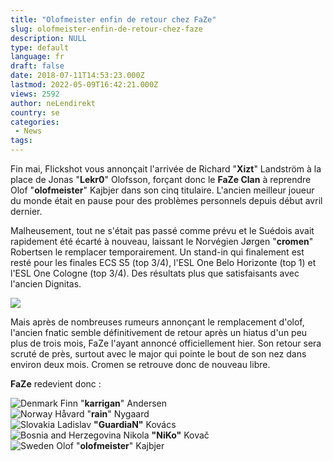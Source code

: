 ```yaml
---
title: "Olofmeister enfin de retour chez FaZe"
slug: olofmeister-enfin-de-retour-chez-faze
description: NULL
type: default
language: fr
draft: false
date: 2018-07-11T14:53:23.000Z
lastmod: 2022-05-09T16:42:21.000Z
views: 2592
author: neLendirekt
country: se
categories:
 - News
tags:
---
```

Fin mai, Flickshot vous annonçait l'arrivée de Richard "**Xizt**" Landström à la place de Jonas "**Lekr0**" Olofsson, forçant donc le **FaZe Clan** à reprendre Olof "**olofmeister**" Kajbjer dans son cinq titulaire. L'ancien meilleur joueur du monde était en pause pour des problèmes personnels depuis début avril dernier.

Malheusement, tout ne s'était pas passé comme prévu et le Suédois avait rapidement été écarté à nouveau, laissant le Norvégien Jørgen "**cromen**" Robertsen le remplacer temporairement. Un stand-in qui finalement est resté pour les finales ECS S5 (top 3/4), l'ESL One Belo Horizonte (top 1) et l'ESL One Cologne (top 3/4). Des résultats plus que satisfaisants avec l'ancien Dignitas.

![](https://flickshot-ue.s3.eu-west-2.amazonaws.com/flickshot/article/5b461332719fe/images/PE0NPwLqmxxtreEb0dcsxq2E9tBPYMWla7iBg2rU.jpeg)

Mais après de nombreuses rumeurs annonçant le remplacement d'olof, l'ancien fnatic semble définitivement de retour après un hiatus d'un peu plus de trois mois, FaZe l'ayant annoncé officiellement hier. Son retour sera scruté de près, surtout avec le major qui pointe le bout de son nez dans environ deux mois. Cromen se retrouve donc de nouveau libre.

**FaZe** redevient donc :

![Denmark](/images/countries/dk.svg)⁠ ⁠⁠Finn "**karrigan**" Andersen  
![Norway](/images/countries/no.svg)⁠ ⁠Håvard "**rain**" Nygaard  
![Slovakia](/images/countries/sk.svg)⁠ ⁠Ladislav **"GuardiaN"** Kovács  
![Bosnia and Herzegovina](/images/countries/ba.svg)⁠ ⁠Nikola **"NiKo"** Kovač  
![Sweden](/images/countries/se.svg)⁠ Olof "**olofmeister**" Kajbjer
